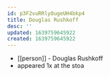 ```yaml
---
id: p3F2vuRRlyOugeUH4bkp4
title: Douglas Rushkoff
desc: ''
updated: 1639759645922
created: 1639759645922
---
```



- [[person]] - Douglas Rushkoff
- appeared 1x at the stoa
